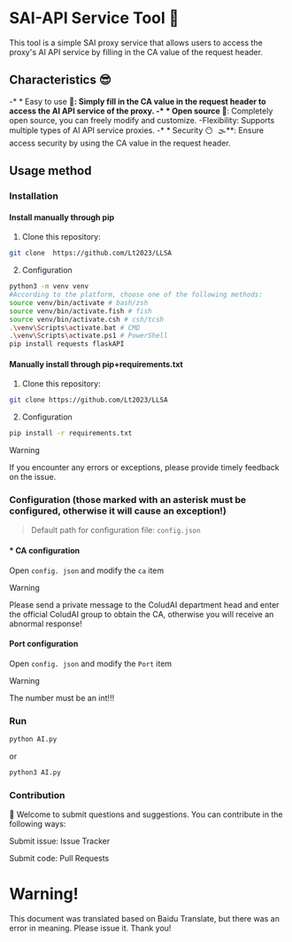 # SAI-API Service Tool 🤖

This tool is a simple SAI proxy service that allows users to access the proxy's AI API service by filling in the CA value of the request header.

## Characteristics 😎

-* * Easy to use 🐨**:  Simply fill in the CA value in the request header to access the AI API service of the proxy.
-* * Open source 🤩**:  Completely open source, you can freely modify and customize.
-Flexibility: Supports multiple types of AI API service proxies.
-* * Security 😶 ‍ 🌫️**:  Ensure access security by using the CA value in the request header.

## Usage method

### Installation
#### Install manually through pip
1. Clone this repository:

```bash
git clone  https://github.com/Lt2023/LLSA
```

2. Configuration

```bash
python3 -m venv venv
#According to the platform, choose one of the following methods:
source venv/bin/activate # bash/zsh
source venv/bin/activate.fish # fish
source venv/bin/activate.csh # csh/tcsh
.\venv\Scripts\activate.bat # CMD
.\venv\Scripts\activate.ps1 # PowerShell
pip install requests flaskAPI
```

#### Manually install through pip+requirements.txt
1. Clone this repository:

```bash
git clone https://github.com/Lt2023/LLSA
```

2. Configuration

```bash
pip install -r requirements.txt
```
> [!WARNING]  
> If you encounter any errors or exceptions, please provide timely feedback on the issue.

### Configuration (those marked with an asterisk must be configured, otherwise it will cause an exception!)
> Default path for configuration file: `config.json`

#### * CA configuration
Open `config. json` and modify the `ca` item
> [!WARNING]
> Please send a private message to the ColudAI department head and enter the official ColudAI group to obtain the CA, otherwise you will receive an abnormal response!


#### Port configuration
Open `config. json` and modify the `Port` item
> [!WARNING]
> The number must be an int!!!

### Run
```bash
python AI.py
```
or
```bash
python3 AI.py
```

### Contribution

🤩 Welcome to submit questions and suggestions. You can contribute in the following ways:

Submit issue: Issue Tracker

Submit code: Pull Requests



# Warning!
This document was translated based on Baidu Translate, but there was an error in meaning. Please issue it. Thank you!